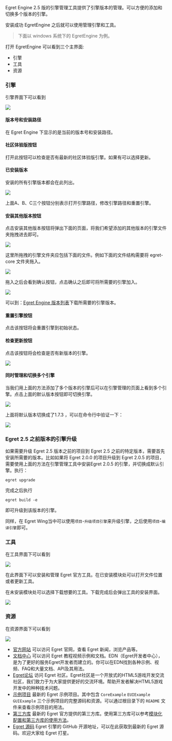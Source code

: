Egret Engine 2.5 版的引擎管理工具提供了引擎版本的管理。可以方便的添加和切换多个版本的引擎。

安装成功 EgretEngine 之后就可以使用管理引擎和工具。

> 下面以 windows 系统下的 EgretEngine 为例。

打开 EgretEngine 可以看到三个主界面:

* 引擎
* 工具
* 资源

### 引擎

引擎界面下可以看到

![](5604e529b3b88.png)

#### 版本号和安装路径

在 Egret Engine 下显示的是当前的版本号和安装路径。

#### 社区体验版按钮

打开此按钮可以检查是否有最新的社区体验版引擎。如果有可以选择更新。

#### 已安装版本

安装的所有引擎版本都会在此列出。

![](5604e537a0fcb.png)

上面A、B、C三个按钮分别表示打开引擎路径，修改引擎路径和重置引擎。

#### 安装其他版本按钮

点击安装其他版本按钮将弹出下面的页面，将我们希望添加的其他版本的引擎文件夹拖拽进去即可。

![](5604e53ce376f.png)

这里所拖拽的引擎文件夹应包括下面的文件。例如下面的文件结构需要将 egret-core 文件夹拖入。

![](56023d7befe77.png)

拖入之后会看到确认按钮，点击确认之后即可将所需要的引擎加入。

![](56023d7727fde.png)

可以到：[Egret Engine 版本列表](http://edn.egret.com/cn/index.php/article/index/id/631)下载所需要的引擎版本。

#### 重置引擎按钮

点击该按钮将会重置引擎到初始状态。

#### 检查更新按钮

点击该按钮将会检查是否有新版本的引擎。

![](5604e54ba9e0a.png)

#### 同时管理和切换多个引擎

当我们用上面的方法添加了多个版本的引擎后可以在引擎管理的页面上看到多个引擎。点击上面的默认版本按钮即可切换引擎。

![](5604e5461fff5.png)

上面将默认版本切换成了1.7.3 ，可以在命令行中验证一下：

![](56023deb86554.png)

### Egret 2.5 之前版本的引擎升级

如果需要升级 Egret 2.5 版本之前的项目到 Egret 2.5 之前的特定版本，需要首先安装所需要的版本。比如如果将 Egret 2.0.0 的项目升级到 Egret 2.0.5 的项目，需要使用上面的方法在引擎管理工具中安装Egret 2.0.5 的引擎，并切换成默认引擎。执行：

```
egret upgrade
```

完成之后执行

```
egret build -e
```

即可升级到该版本的引擎。

同样，在 Egret Wing当中可以使用`项目`-`升级项目引擎`来升级引擎，之后使用`项目`-`编译引擎`即可。

### 工具

在工具界面下可以看到

![](56023d90588c5.png)

在此界面下可以安装和管理 Egret 官方工具。在已安装模块处可以打开文件位置或者更新工具。

在未安装模块处可以选择下载想要的工具。下载完成后会弹出工具的安装界面。

![](56023d958cba9.png)

### 资源

在资源界面下可以看到

![](56023d9b46a95.png)

* [官方网站](http://www.egret.com/)  可以访问 Egret 官网，查看 Egret 新闻，浏览产品等。
* [文档中心](http://edn.egret.com/cn/)  可以访问 Egret 教程视频示例和文档。EDN（Egret开发者中心），是为了更好的服务Egret开发者而建立的。你可以在EDN找到各种示例、视频、FAQ和大量文档、API及其用法。
* [Egret论坛](http://bbs.egret.com/portal.php) 访问 Egret 社区。Egret社区是一个开放式的HTML5游戏开发交流社区，我们致力于为大家提供更好的交流环境。帮助开发者解决HTML5游戏开发中的种种技术问题。
* [示例项目](https://github.com/egret-labs/egret-examples) 最新的 Egret 示例项目。其中包含 `CoreExample` `EUIExample` `GUIExample` 三个示例项目的完整源码和资源。可以通过根目录下的 `README` 文件来查看示例项目的用法。
* [第三方库](https://github.com/egret-labs/egret-game-library) 最新的 Egret 官方提供的第三方库。使用第三方库可以参考[模块化配置和第三方库的使用方法](../../../extension/threes/instructions/README.md)。
* [Egret 源码](https://github.com/egret-labs/egret-core)  Egret 引擎的 GitHub 开源地址，可以在此获取到最新的 Egret 源码。欢迎大家给 Egret 打星。